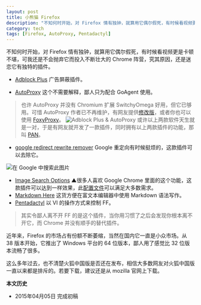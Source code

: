 ```yaml
---
layout: post
title: 小熊猫 Firefox
description: "不知何时开始，对 Firefox 情有独钟，就算用它偶尔假死，有时候看视频更是卡顿不堪，可我还是不会抛弃它而投入不断壮大的 Chrome 阵营，究其原因，还是迷恋它有独特的插件。" 
category: tech
tags: [Firefox, AutoProxy, Pentadactyl] 
---
```


不知何时开始，对 Firefox 情有独钟，就算用它偶尔假死，有时候看视频更是卡顿不堪，可我还是不会抛弃它而投入不断壮大的 Chrome 阵营，究其原因，还是迷恋它有独特的插件。

* [Adblock Plus](https://adblockplus.org/) 广告屏蔽插件。

* [AutoProxy](https://addons.mozilla.org/zh-CN/firefox/addon/autoproxy/) 这个不需要解释，鄙人只为配合 GoAgent 使用。

> 也许 AutoProxy 并没有 Chromium 扩展 SwitchyOmega 好用，但它已够用。可惜 AutoProxy 作者已不再维护，有网友提供[修改版](http://fxthunder.com/blog/archives/2866/)，或者你也可以使用 [FoxyProxy](https://addons.mozilla.org/en-US/firefox/addon/foxyproxy-standard/)。
> ![Adblock Plus & AutoProxy](http://fooleap.qiniudn.com/firefox-01.png)
> 或许以上两款软件天生就是一对，于是有网友就开发了一款插件，同时拥有以上两款插件的功能，那叫 [PAN](https://addons.mozilla.org/zh-CN/firefox/addon/pan/)。

* [google redirect rewrite remover](https://addons.mozilla.org/en-us/firefox/addon/google-redirect-rewrite-remove/?src=search) Google 重定向有时候挺烦的，这款插件可以去除它。

![在 Google 中搜索此图片](http://fooleap.qiniudn.com/firefox-02.png)

* [Image Search Options](https://addons.mozilla.org/en-us/firefox/addon/image-search-options/) ▲很多人喜欢 Google Chrome 里面的这个功能，这款插件可以达到一样效果，此[配置文件](https://gist.github.com/wenketel/11396342)可以满足大多数需求。
* [Markdown Here](http://markdown-here.com/) 这货方便在富文本编辑器中使用 Markdown 语法写作。
* [Pentadactyl](http://5digits.org/pentadactyl/) 以 VI 的操作方式来控制 FF。

> 其实令鄙人离不开 FF 的是这个插件，当你用习惯了之后会发现你根本离不开它，而 Chrome 并没有顺手的替代插件。

近年来，Firefox 的市场占有份额不断萎缩，当然在国内它一直是小众市场。从 38 版本开始，它推出了 Windows 平台的 64 位版本，鄙人用了感觉比 32 位版本流畅了很多。

这么多年过去，也不清楚火狐中国版是否还在发布，相信大多数网友对火狐中国版一直以来都是排斥的。若要下载，建议还是从 mozilla 官网上下载。

**本文历史**

* 2015年04月05日 完成初稿
